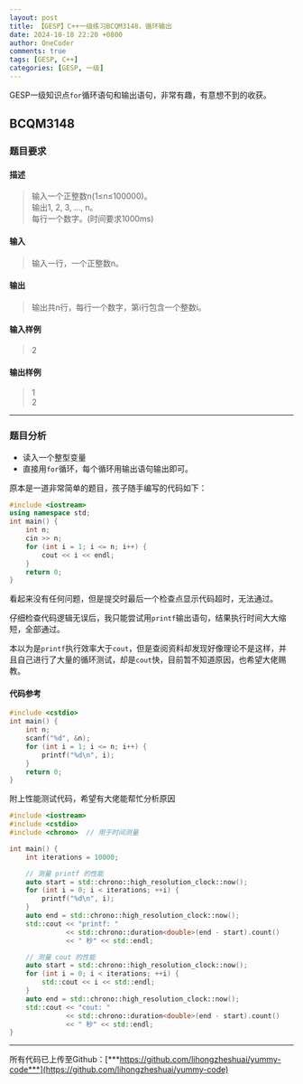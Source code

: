 ```yaml
---
layout: post
title: 【GESP】C++一级练习BCQM3148，循环输出
date: 2024-10-18 22:20 +0800
author: OneCoder
comments: true
tags: [GESP, C++]
categories: [GESP, 一级]
---
```

GESP一级知识点`for`循环语句和输出语句，非常有趣，有意想不到的收获。

<!--more-->

## BCQM3148

### 题目要求

#### 描述

>输入一个正整数n(1≤n≤100000)。  
>输出1, 2, 3, ..., n。  
>每行一个数字。(时间要求1000ms)

#### 输入

>输入一行，一个正整数n。

#### 输出

>输出共n行，每行一个数字，第i行包含一个整数i。

#### 输入样例

>2

#### 输出样例

>1  
>2

---

### 题目分析

- 读入一个整型变量
- 直接用`for`循环，每个循环用输出语句输出即可。

原本是一道非常简单的题目，孩子随手编写的代码如下：

```cpp
#include <iostream>
using namespace std;
int main() {
    int n;
    cin >> n;
    for (int i = 1; i <= n; i++) {
        cout << i << endl;
    }
    return 0;
}
```

看起来没有任何问题，但是提交时最后一个检查点显示代码超时，无法通过。

仔细检查代码逻辑无误后，我只能尝试用`printf`输出语句，结果执行时间大大缩短，全部通过。

本以为是`printf`执行效率大于`cout`，但是查阅资料却发现好像理论不是这样，并且自己进行了大量的循环测试，却是`cout`快，目前暂不知道原因，也希望大佬赐教。

#### 代码参考

```cpp
#include <cstdio>
int main() {
    int n;
    scanf("%d", &n);
    for (int i = 1; i <= n; i++) {
        printf("%d\n", i);
    }
    return 0;
}
```

附上性能测试代码，希望有大佬能帮忙分析原因

```cpp
#include <iostream>
#include <cstdio>
#include <chrono>  // 用于时间测量

int main() {
    int iterations = 10000;

    // 测量 printf 的性能
    auto start = std::chrono::high_resolution_clock::now();
    for (int i = 0; i < iterations; ++i) {
        printf("%d\n", i);
    }
    auto end = std::chrono::high_resolution_clock::now();
    std::cout << "printf: "
              << std::chrono::duration<double>(end - start).count()
              << " 秒" << std::endl;

    // 测量 cout 的性能
    auto start = std::chrono::high_resolution_clock::now();
    for (int i = 0; i < iterations; ++i) {
        std::cout << i << std::endl;
    }
    auto end = std::chrono::high_resolution_clock::now();
    std::cout << "cout: "
              << std::chrono::duration<double>(end - start).count()
              << " 秒" << std::endl;
}
```

---

所有代码已上传至Github：[***https://github.com/lihongzheshuai/yummy-code***](https://github.com/lihongzheshuai/yummy-code)
